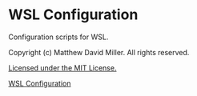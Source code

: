 # WSL Configuration
Configuration scripts for WSL.

Copyright (c) Matthew David Miller. All rights reserved.

[Licensed under the MIT License.](LICENSE)

[WSL Configuration](windows_scripts/wsl_configure.sh)

